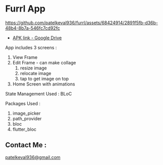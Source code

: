# Furrl App

https://github.com/patelkeval936/furrl/assets/68424914/2891f5fb-d36b-48b4-8b7a-546fc7cd92fc

- [APK link - Google Drive](https://drive.google.com/file/d/1Ylp1fe0H5aDLhEE9yeH2nq8etnY9XepN/view?usp=sharing)

App includes 3 screens : 
1. View Frame
2. Edit Frame - can make collage
   1. resize image
   2. relocate image
   3. tap to get image on top
3. Home Screen with animations

State Management Used : BLoC

Packages Used :
1. image_picker
2. path_provider
3. bloc
4. flutter_bloc

## Contact Me : 
patelkeval936@gmail.com
